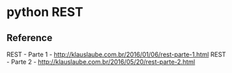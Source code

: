 # python REST

## Reference
REST - Parte 1 - http://klauslaube.com.br/2016/01/06/rest-parte-1.html
REST - Parte 2 - http://klauslaube.com.br/2016/05/20/rest-parte-2.html

